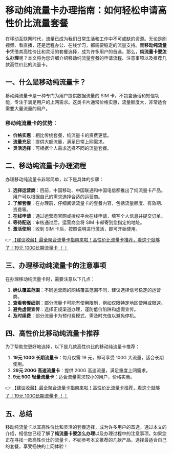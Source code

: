 # 移动纯流量卡办理指南：如何轻松申请高性价比流量套餐

在移动互联网时代，流量已成为我们日常生活和工作中不可或缺的资源。无论是刷视频、看直播，还是远程办公、在线学习，都需要稳定的流量支持。而**移动纯流量卡**凭借其高性价比和灵活的套餐选择，成为许多用户的首选。那么，**纯流量卡要怎么办理**呢？本文将为您详细介绍移动纯流量套餐的申请流程、注意事项以及推荐几款高性价比的流量卡。

## 一、什么是移动纯流量卡？

移动纯流量卡是一种专门为用户提供数据流量的 SIM 卡，不包含通话和短信功能，专注于满足用户的上网需求。这类卡片通常价格实惠，流量额度大，非常适合需要大量流量的用户。

### 移动纯流量卡的优势：
- **价格实惠**：相比传统套餐，纯流量卡的资费更低。
- **流量充足**：提供大额流量，满足日常上网需求。
- **灵活选择**：可根据个人需求选择不同的流量套餐。

## 二、移动纯流量卡办理流程

办理移动纯流量卡非常简单，以下是具体的步骤：

1. **选择运营商**：目前，中国移动、中国联通和中国电信都推出了纯流量卡产品。用户可以根据自己的需求选择合适的运营商。
2. **了解套餐**：在办理前，仔细阅读流量卡的套餐内容，包括流量额度、有效期、资费等。
3. **在线申请**：通过运营商官网或授权平台在线申请，填写个人信息并提交订单。
4. **等待配送**：审核通过后，运营商会将 SIM 卡邮寄到您指定的地址。
5. **激活使用**：收到 SIM 卡后，按照说明进行激活，即可开始使用。

👉 [【建议收藏】最全聚合流量卡指南来啦！高性价比流量卡推荐，看这个就够了！19元 100G长期流量卡 ！！](https://bit.ly/Liuliangka)

## 三、办理移动纯流量卡的注意事项

在办理移动纯流量卡时，需要注意以下几点：

1. **确认覆盖范围**：不同运营商的网络覆盖范围不同，建议选择信号稳定的运营商。
2. **查看套餐细则**：部分流量卡可能有使用限制，例如仅限特定地区使用或限速。
3. **避免虚假宣传**：选择正规渠道办理，谨防低价陷阱和虚假宣传。
4. **及时续费**：部分流量卡为预付费模式，需及时充值以避免停机。

## 四、高性价比移动纯流量卡推荐

为了帮助您更好地选择，以下是几款高性价比的移动纯流量卡推荐：

1. **19元 100G 长期流量卡**：每月仅需 19 元，即可享受 100G 大流量，适合长期使用。
2. **29元 200G 高速流量卡**：提供 200G 高速流量，满足重度上网需求。
3. **9元 50G 轻量流量卡**：适合流量需求较小的用户，价格实惠。

👉 [【建议收藏】最全聚合流量卡指南来啦！高性价比流量卡推荐，看这个就够了！19元 100G长期流量卡 ！！](https://bit.ly/Liuliangka)

## 五、总结

移动纯流量卡以其高性价比和灵活的套餐选择，成为许多用户的首选。通过本文的介绍，相信您已经了解了**纯流量卡要怎么办理**以及办理过程中的注意事项。如果您正在寻找一款高性价比的流量卡，不妨参考本文推荐的几款产品，选择最适合自己的套餐，享受畅快的上网体验！
